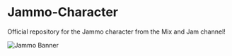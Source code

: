 # Jammo-Character
Official repository for the Jammo character from the Mix and Jam channel!
 
![Jammo Banner](http://mixandjam.com/wp-content/uploads/2019/11/desktop.jpg)
